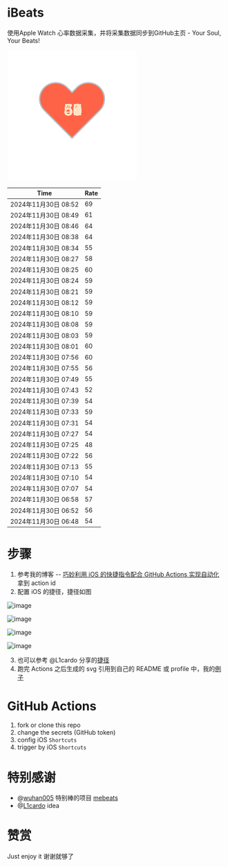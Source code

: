 # iBeats
使用Apple Watch 心率数据采集，并将采集数据同步到GitHub主页 - Your Soul, Your Beats!

![](./files/heart.svg)

<!--START_SECTION:my_heart_rate-->
| Time | Rate | 
 | ---- | ---- | 
| 2024年11月30日 08:52 | 69 |
| 2024年11月30日 08:49 | 61 |
| 2024年11月30日 08:46 | 64 |
| 2024年11月30日 08:38 | 64 |
| 2024年11月30日 08:34 | 55 |
| 2024年11月30日 08:27 | 58 |
| 2024年11月30日 08:25 | 60 |
| 2024年11月30日 08:24 | 59 |
| 2024年11月30日 08:21 | 59 |
| 2024年11月30日 08:12 | 59 |
| 2024年11月30日 08:10 | 59 |
| 2024年11月30日 08:08 | 59 |
| 2024年11月30日 08:03 | 59 |
| 2024年11月30日 08:01 | 60 |
| 2024年11月30日 07:56 | 60 |
| 2024年11月30日 07:55 | 56 |
| 2024年11月30日 07:49 | 55 |
| 2024年11月30日 07:43 | 52 |
| 2024年11月30日 07:39 | 54 |
| 2024年11月30日 07:33 | 59 |
| 2024年11月30日 07:31 | 54 |
| 2024年11月30日 07:27 | 54 |
| 2024年11月30日 07:25 | 48 |
| 2024年11月30日 07:22 | 56 |
| 2024年11月30日 07:13 | 55 |
| 2024年11月30日 07:10 | 54 |
| 2024年11月30日 07:07 | 54 |
| 2024年11月30日 06:58 | 57 |
| 2024年11月30日 06:52 | 56 |
| 2024年11月30日 06:48 | 54 |

<!--END_SECTION:my_heart_rate-->

# 步骤
1. 参考我的博客 -- [巧妙利用 iOS 的快捷指令配合 GitHub Actions 实现自动化](https://github.com/yihong0618/gitblog/issues/198) 拿到 action id
2. 配置 iOS 的捷径，捷径如图

![image](https://user-images.githubusercontent.com/15976103/122154218-0db0b480-ce97-11eb-93bb-5aec07c558dc.png)

![image](https://user-images.githubusercontent.com/15976103/122154236-186b4980-ce97-11eb-8e4b-70551a0391ae.png)

![image](https://user-images.githubusercontent.com/15976103/122154268-2d47dd00-ce97-11eb-902e-3acf292265a9.png)

![image](https://user-images.githubusercontent.com/15976103/122174055-fa144680-ceb4-11eb-9be2-3eb83cd516f7.png)

3. 也可以参考 @L1cardo 分享的[捷径](https://www.icloud.com/shortcuts/6ab6047b459c41ad822ad6b94b1c03d4)
4. 跑完 Actions 之后生成的 svg 引用到自己的 README 或 profile 中，我的[例子](https://github.com/yihong0618) 

# GitHub Actions

1. fork or clone this repo
2. change the secrets (GitHub token)
3. config iOS `Shortcuts` 
4. trigger by iOS `Shortcuts`

# 特别感谢
- @[wuhan005](https://github.com/wuhan005) 特别棒的项目 [mebeats](https://github.com/wuhan005/mebeats)
- @[L1cardo](https://github.com/L1cardo) idea

# 赞赏
Just enjoy it
谢谢就够了
